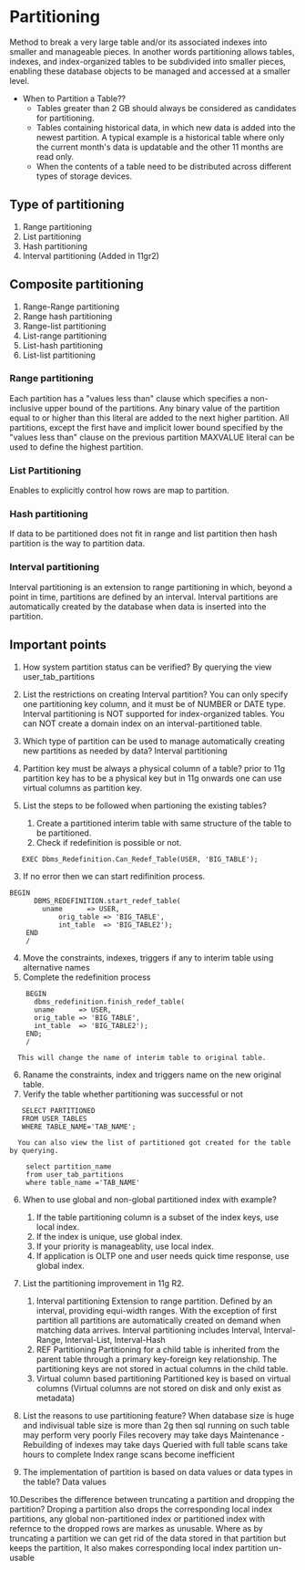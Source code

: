 # Partitioning

Method to break a very large table and/or its associated indexes into smaller and manageable pieces.
In another words partitioning allows tables, indexes, and index-organized tables to be subdivided into smaller pieces, 
enabling these database objects to be managed and accessed at a smaller level.

* When to Partition a Table??  
  * Tables greater than 2 GB should always be considered as candidates for partitioning.
  * Tables containing historical data, in which new data is added into the newest partition. A typical example is a historical table where only the current month's data is updatable and the other 11 months are read only.
  * When the contents of a table need to be distributed across different types of storage devices.
  
## Type of partitioning
1. Range partitioning
2. List partitioning
3. Hash partitioning
4. Interval partitioning (Added in 11gr2)

## Composite partitioning
1. Range-Range partitioning
2. Range hash partitioning
3. Range-list partitioning
4. List-range partitioning
5. List-hash partitioning
6. List-list partitioning

### Range partitioning  
Each partition has a "values less than" clause which specifies a non-inclusive upper bound of the partitions.
Any binary value of the partition equal to or higher than this literal are added to the next higher partition.
All partitions, except the first have and implicit lower bound specified by the "values less than" clause on the previous partition
MAXVALUE literal can be used to define the highest partition.

### List Partitioning  
Enables to explicitly control how rows are map to partition.

### Hash partitioning  
If data to be partitioned does not fit in range and list partition then hash partition is the way to partition data.

### Interval partitioning
Interval partitioning is an extension to range partitioning in which, beyond a point in time, partitions are defined by an interval. Interval partitions are automatically created by the database when data is inserted into the partition.

## Important points
1. How system partition status can be verified?
   By querying the view user_tab_partitions

2. List the restrictions on creating Interval partition?
   You can only specify one partitioning key column, and it must be of NUMBER or DATE type.
   Interval partitioning is NOT supported for index-organized tables.
   You can NOT create a domain index on an interval-partitioned table.

3. Which type of partition can be used to manage automatically creating new partitions as needed by data?
   Interval partitioning   

4. Partition key must be always a physical column of a table?
   prior to 11g partition key has to be a physical key but in 11g onwards one can use virtual columns as partition key.

5. List the steps to be followed when partioning the existing tables?
    1. Create a partitioned interim table with same structure of the table to be partitioned.
    2. Check if redefinition is possible or not.
```
   EXEC Dbms_Redefinition.Can_Redef_Table(USER, 'BIG_TABLE');
```
  3. If no error then we can start redifinition process.
```
BEGIN
	  DBMS_REDEFINITION.start_redef_table(
	  	uname      => USER,        
	        orig_table => 'BIG_TABLE',
	        int_table  => 'BIG_TABLE2');
	END
	/
 ```
  4. Move the constraints, indexes, triggers if any to interim table using alternative names
  5. Complete the redefinition process
```   
	BEGIN
  	  dbms_redefinition.finish_redef_table(
	  uname      => USER,        
	  orig_table => 'BIG_TABLE',
	  int_table  => 'BIG_TABLE2');
	END;
	/
 ```
      This will change the name of interim table to original table.
  6. Raname the constraints, index and triggers name on the new original table.
  7. Verify the table whether partitioning was successful or not
 ```
	SELECT PARTITIONED
	FROM USER_TABLES
	WHERE TABLE_NAME='TAB_NAME';
 ```       
      You can also view the list of partitioned got created for the table by querying.
```      
	select partition_name
	from user_tab_partitions
	where table_name ='TAB_NAME'
```
6. When to use global and non-global partitioned index with example?
   1. If the table partitioning column is a subset of the index keys, use local index.
   2. If the index is unique, use global index.
   3. If your priority is manageablity, use local index.
   4. If application is OLTP one and user needs quick time response, use global index.

7. List the partitioning improvement in 11g R2.
   1. Interval partitioning
      Extension to range partition. Defined by an interval, providing equi-width ranges.
      With the exception of first partition all partitions are automatically created on demand when matching data arrives.
      Interval partitioning includes
      Interval, Interval-Range, Interval-List, Interval-Hash
   2. REF Partitioning
      Partitioning for a child table is inherited from the parent table through a primary key-foreign key relationship.
      The partitioning keys are not stored in actual columns in the child table.
   3. Virtual column based partitioning
      Partitioned key is based on virtual columns (Virtual columns are not stored on disk and only exist as metadata)

8. List the reasons to use partitioning feature?
   When database size is huge and indivisual table size is more than 2g then sql running on such table may perform very poorly
   Files recovery may take days
   Maintenance - Rebuilding of indexes may take days
   Queried with full table scans take hours to complete
   Index range scans become inefficient

9. The implementation of partition is based on data values or data types in the table?
   Data values

10.Describes the difference between truncating a partition and dropping the partition?
   Droping a partition also drops the corresponding local index partitions, any global non-partitioned index or partitioned
   index with refernce to the dropped rows are markes as unusable.
   Where as by truncating a partition we can get rid of the data stored in that partition but keeps the partition,
   It also makes corresponding local index partition un-usable
